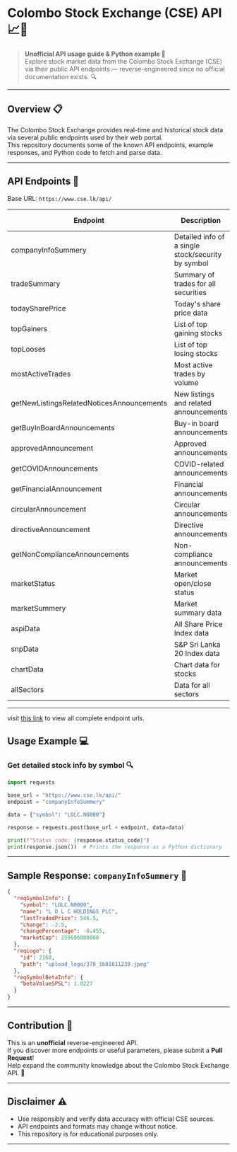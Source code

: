 
# Colombo Stock Exchange (CSE) API 📈🏢

> **Unofficial API usage guide & Python example 🐍**  
> Explore stock market data from the Colombo Stock Exchange (CSE) via their public API endpoints — reverse-engineered since no official documentation exists. 🔍

---

## Overview 📋

The Colombo Stock Exchange provides real-time and historical stock data via several public endpoints used by their web portal.  
This repository documents some of the known API endpoints, example responses, and Python code to fetch and parse data.

---

## API Endpoints 🔗

Base URL: `https://www.cse.lk/api/`

| Endpoint                                | Description                                 | HTTP Method |
|---------------------------------------|---------------------------------------------|-------------|
| companyInfoSummery                    | Detailed info of a single stock/security by symbol | POST        |
| tradeSummary                         | Summary of trades for all securities         | POST        |
| todaySharePrice                     | Today's share price data                      | POST        |
| topGainers                         | List of top gaining stocks                    | POST        |
| topLooses                          | List of top losing stocks                     | POST        |
| mostActiveTrades                   | Most active trades by volume                  | POST        |
| getNewListingsRelatedNoticesAnnouncements | New listings and related announcements    | POST        |
| getBuyInBoardAnnouncements          | Buy-in board announcements                    | POST        |
| approvedAnnouncement                | Approved announcements                         | POST        |
| getCOVIDAnnouncements               | COVID-related announcements                   | POST        |
| getFinancialAnnouncement            | Financial announcements                        | POST        |
| circularAnnouncement                | Circular announcements                         | POST        |
| directiveAnnouncement               | Directive announcements                        | POST        |
| getNonComplianceAnnouncements       | Non-compliance announcements                   | POST        |
| marketStatus                       | Market open/close status                       | POST        |
| marketSummery                      | Market summary data                            | POST        |
| aspiData                          | All Share Price Index data                     | POST        |
| snpData                           | S&P Sri Lanka 20 Index data                    | POST        |
| chartData                         | Chart data for stocks                           | POST        |
| allSectors                        | Data for all sectors                            | POST        |


---
visit <a href='https://github.com/GH0STH4CKER/Colombo-Stock-Exchange-CSE-API-Documentation/blob/main/api_endpoint_urls.txt'>this link</a> to view all complete endpoint urls.

## Usage Example 💻

### Get detailed stock info by symbol 🔍

```python
import requests

base_url = "https://www.cse.lk/api/"
endpoint = "companyInfoSummery"

data = {"symbol": "LOLC.N0000"}

response = requests.post(base_url + endpoint, data=data)

print(f"Status code: {response.status_code}")
print(response.json())  # Prints the response as a Python dictionary
```

---

## Sample Response: `companyInfoSummery` 📝

```json
{
  "reqSymbolInfo": {
    "symbol": "LOLC.N0000",
    "name": "L O L C HOLDINGS PLC",
    "lastTradedPrice": 546.5,
    "change": -2.5,
    "changePercentage": -0.455,
    "marketCap": 259696800000
  },
  "reqLogo": {
    "id": 2168,
    "path": "upload_logo/378_1601611239.jpeg"
  },
  "reqSymbolBetaInfo": {
    "betaValueSPSL": 1.0227
  }
}
```

---

## Contribution 🤝

This is an **unofficial** reverse-engineered API.  
If you discover more endpoints or useful parameters, please submit a **Pull Request**!  
Help expand the community knowledge about the Colombo Stock Exchange API. 🚀

---

## Disclaimer ⚠️

* Use responsibly and verify data accuracy with official CSE sources.  
* API endpoints and formats may change without notice.  
* This repository is for educational purposes only.

---
